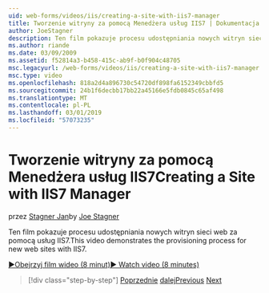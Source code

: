 ```yaml
---
uid: web-forms/videos/iis/creating-a-site-with-iis7-manager
title: Tworzenie witryny za pomocą Menedżera usług IIS7 | Dokumentacja firmy Microsoft
author: JoeStagner
description: Ten film pokazuje procesu udostępniania nowych witryn sieci web za pomocą usług IIS7.
ms.author: riande
ms.date: 03/09/2009
ms.assetid: f52814a3-b458-415c-ab9f-b0f904c48705
msc.legacyurl: /web-forms/videos/iis/creating-a-site-with-iis7-manager
msc.type: video
ms.openlocfilehash: 818a2d4a896730c54720df898fa6152349cbbfd5
ms.sourcegitcommit: 24b1f6decbb17bb22a45166e5fdb0845c65af498
ms.translationtype: MT
ms.contentlocale: pl-PL
ms.lasthandoff: 03/01/2019
ms.locfileid: "57073235"
---
```

<a name="creating-a-site-with-iis7-manager"></a><span data-ttu-id="98f75-103">Tworzenie witryny za pomocą Menedżera usług IIS7</span><span class="sxs-lookup"><span data-stu-id="98f75-103">Creating a Site with IIS7 Manager</span></span>
====================
<span data-ttu-id="98f75-104">przez [Stagner Jan](https://github.com/JoeStagner)</span><span class="sxs-lookup"><span data-stu-id="98f75-104">by [Joe Stagner](https://github.com/JoeStagner)</span></span>

<span data-ttu-id="98f75-105">Ten film pokazuje procesu udostępniania nowych witryn sieci web za pomocą usług IIS7.</span><span class="sxs-lookup"><span data-stu-id="98f75-105">This video demonstrates the provisioning process for new web sites with IIS7.</span></span>

[<span data-ttu-id="98f75-106">&#9654;Obejrzyj film wideo (8 minut)</span><span class="sxs-lookup"><span data-stu-id="98f75-106">&#9654; Watch video (8 minutes)</span></span>](https://channel9.msdn.com/Blogs/ASP-NET-Site-Videos/creating-a-site-with-iis7-manager)

> [!div class="step-by-step"]
> <span data-ttu-id="98f75-107">[Poprzednie](troubleshooting-production-aspnet-apps.md)
> [dalej](installing-ftp7.md)</span><span class="sxs-lookup"><span data-stu-id="98f75-107">[Previous](troubleshooting-production-aspnet-apps.md)
[Next](installing-ftp7.md)</span></span>
